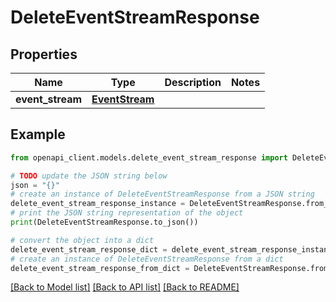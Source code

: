 # DeleteEventStreamResponse


## Properties

Name | Type | Description | Notes
------------ | ------------- | ------------- | -------------
**event_stream** | [**EventStream**](EventStream.md) |  | 

## Example

```python
from openapi_client.models.delete_event_stream_response import DeleteEventStreamResponse

# TODO update the JSON string below
json = "{}"
# create an instance of DeleteEventStreamResponse from a JSON string
delete_event_stream_response_instance = DeleteEventStreamResponse.from_json(json)
# print the JSON string representation of the object
print(DeleteEventStreamResponse.to_json())

# convert the object into a dict
delete_event_stream_response_dict = delete_event_stream_response_instance.to_dict()
# create an instance of DeleteEventStreamResponse from a dict
delete_event_stream_response_from_dict = DeleteEventStreamResponse.from_dict(delete_event_stream_response_dict)
```
[[Back to Model list]](../README.md#documentation-for-models) [[Back to API list]](../README.md#documentation-for-api-endpoints) [[Back to README]](../README.md)


